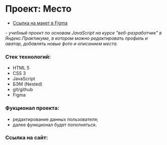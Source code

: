 # Проект: Место

* [Ссылка на макет в Figma](https://www.figma.com/file/2cn9N9jSkmxD84oJik7xL7/JavaScript.-Sprint-4?node-id=0%3A1)


*-  учебный проект по основам JavaScript на курсе "веб-разработчик" в Яндекс.Практикуме, в котором можно редактировать профиль и аватар, добавлять новые фото и описанием места.*


### Стек технологий:
* HTML 5
* CSS 3
* JavaScript 
* БЭМ (Nested)
* git/github
* Figma

### Фукционал проекта:
* редактирование данных пользователя;
* далее функционал будет пополняться.


### Ссылка на сайт:



